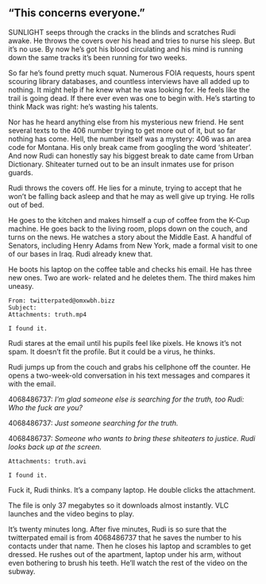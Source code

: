 “This concerns everyone.”
-------------------------

SUNLIGHT seeps through the cracks in the blinds and scratches Rudi awake. He
throws the covers over his head and tries to nurse his sleep. But it’s no use.
By now he’s got his blood circulating and his mind is running down the same
tracks it’s been running for two weeks.

So far he’s found pretty much squat. Numerous FOIA requests, hours spent
scouring library databases, and countless interviews have all added up to
nothing. It might help if he knew what he was looking for. He feels like the
trail is going dead. If there ever even was one to begin with. He’s starting to
think Mack was right: he’s wasting his talents.

Nor has he heard anything else from his mysterious new friend. He sent several
texts to the 406 number trying to get more out of it, but so far nothing has
come. Hell, the number itself was a mystery: 406 was an area code for Montana.
His only break came from googling the word ‘shiteater’. And now Rudi can
honestly say his biggest break to date came from Urban Dictionary. Shiteater
turned out to be an insult inmates use for prison guards.

Rudi throws the covers off. He lies for a minute, trying to accept that he won’t
be falling back asleep and that he may as well give up trying. He rolls out of
bed.

He goes to the kitchen and makes himself a cup of coffee from the K-Cup machine.
He goes back to the living room, plops down on the couch, and turns on the news.
He watches a story about the Middle East. A handful of Senators, including Henry
Adams from New York, made a formal visit to one of our bases in Iraq. Rudi
already knew that.

He boots his laptop on the coffee table and checks his email. He has three new
ones. Two are work- related and he deletes them. The third makes him uneasy.

```
From: twitterpated@omxwbh.bizz
Subject:
Attachments: truth.mp4

I found it.
```

Rudi stares at the email until his pupils feel like pixels. He knows it’s not
spam. It doesn’t fit the profile. But it could be a virus, he thinks.

Rudi jumps up from the couch and grabs his cellphone off the counter. He opens a
two-week-old conversation in his text messages and compares it with the email.

4068486737: _I’m glad someone else is searching for the truth, too Rudi: Who the
fuck are you?_

4068486737: _Just someone searching for the truth._

4068486737: _Someone who wants to bring these shiteaters to justice. Rudi looks
back up at the screen._

```
Attachments: truth.avi

I found it.
```

Fuck it, Rudi thinks. It’s a company laptop. He double clicks the attachment.

The file is only 37 megabytes so it downloads almost instantly. VLC launches and
the video begins to play.

It’s twenty minutes long. After five minutes, Rudi is so sure that the
twitterpated email is from 4068486737 that he saves the number to his contacts
under that name. Then he closes his laptop and scrambles to get dressed. He
rushes out of the apartment, laptop under his arm, without even bothering to
brush his teeth. He’ll watch the rest of the video on the subway.
